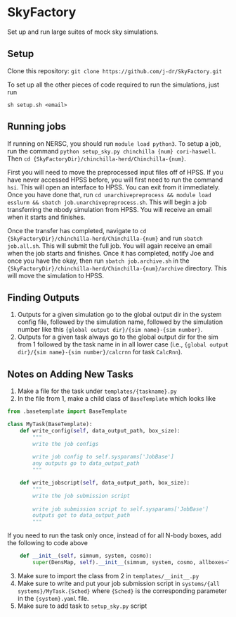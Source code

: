 # SkyFactory
Set up and run large suites of mock sky simulations.

## Setup
Clone this repository: 
`git clone https://github.com/j-dr/SkyFactory.git`

To set up all the other pieces of code required to run the simulations, just run

`sh setup.sh <email>`

## Running jobs
If running on NERSC, you should run `module load python3`. To setup a job, run the command `python setup_sky.py chinchilla {num} cori-haswell`. Then `cd {SkyFactoryDir}/chinchilla-herd/Chinchilla-{num}`.

First you will need to move the preprocessed input files off of HPSS. If you have never accessed HPSS before, you will first need to run the command `hsi`. This will open an interface to HPSS. You can exit from it immediately. Once you have done that, run `cd unarchivepreprocess && module load esslurm && sbatch job.unarchivepreprocess.sh`. This will begin a job transferring the nbody simulation from HPSS. You will receive an email when it starts and finishes.

Once the transfer has completed, navigate to `cd {SkyFactoryDir}/chinchilla-herd/Chinchilla-{num}` and run `sbatch job.all.sh`. This will submit the full job. You will again receive an email when the job starts and finishes. Once it has completed, notify Joe and once you have the okay, then run `sbatch job.archive.sh` in the `{SkyFactoryDir}/chinchilla-herd/Chinchilla-{num}/archive` directory. This will move the simulation to HPSS.

## Finding Outputs
1. Outputs for a given simulation go to the global output dir in the system config file, followed by the 
  simulation name, followed by the simulation number like this `{global output dir}/{sim name}-{sim number}`.
2. Outputs for a given task always go to the global output dir for the sim from 1 followed by the task name in 
  in all lower case (i.e., `{global output dir}/{sim name}-{sim number}/calcrnn` for task `CalcRnn`).

## Notes on Adding New Tasks
1. Make a file for the task under `templates/{taskname}.py`
2. In the file from 1, make a child class of `BaseTemplate` which looks like
  ```python
  from .basetemplate import BaseTemplate
  
  class MyTask(BaseTemplate):
      def write_config(self, data_output_path, box_size):
          """
          write the job configs
          
          write job config to self.sysparams['JobBase']
          any outputs go to data_output_path
          """

      def write_jobscript(self, data_output_path, box_size):
          """
          write the job submission script
          
          write job submission script to self.sysparams['JobBase']
          outputs got to data_output_path
          """
  ```
  If you need to run the task only once, instead of for all N-body boxes, add the following to code above
  ```python
      def __init__(self, simnum, system, cosmo):
          super(DensMap, self).__init__(simnum, system, cosmo, allboxes=True)
  ```
3. Make sure to import the class from 2 in `templates/__init__.py`
4. Make sure to write and put your job submission script in `systems/{all systems}/MyTask.{Sched}` 
  where `{Sched}` is the corresponding parameter in the `{system}.yaml` file.
4. Make sure to add task to `setup_sky.py` script
